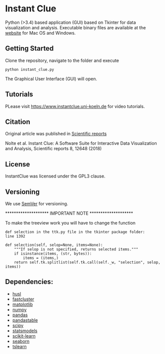 # Instant Clue

Python (>3.4) based application (GUI) based on Tkinter for data visualization and analysis.
Executable binary files are available at the [website](http://www.instantclue.uni-koeln.de) for Mac OS and Windows.


## Getting Started 

Clone the repository, navigate to the folder and execute 

```
python instant_clue.py
```

The Graphical User Interface (GUI) will open. 


## Tutorials 


PLease visit https://www.instantclue.uni-koeln.de for video tutorials.

## Citation

Original article was published in [Scientific reports](https://www.nature.com/articles/s41598-018-31154-6)

Nolte et al. Instant Clue: A Software Suite for Interactive Data Visualization and Analysis, Scientific reports 8, 12648 (2018) 

## License 

InstantClue was licensed under the GPL3 clause.

## Versioning

We use [SemVer](http://semver.org/) for versioning.
   
******************** IMPORTANT NOTE ********************

To make the treeview work you will have to change 
the function 

    def selection in the ttk.py file in the tkinter package folder:
	line 1392
    
    def selection(self, selop=None, items=None):
        """If selop is not specified, returns selected items."""
        if isinstance(items, (str, bytes)):
            items = (items,)
        return self.tk.splitlist(self.tk.call(self._w, "selection", selop, items))

## Dependencies:

* [husl](https://pypi.org/project/husl/)
* [fastcluster](https://pypi.org/project/fastcluster/)
* [matplotlib](https://matplotlib.org/users/license.html)
* [numpy](https://docs.scipy.org) 
* [pandas](https://pandas.pydata.org)
* [pandastable](https://github.com/dmnfarrell/pandastable)
* [scipy](https://docs.scipy.org) 
* [statsmodels](https://github.com/statsmodels/statsmodels/blob/master/)
* [scikit-learn](https://scikit-learn.org/stable/)
* [seaborn](http://seaborn.pydata.org)
* [tslearn](https://github.com/rtavenar/tslearn)





